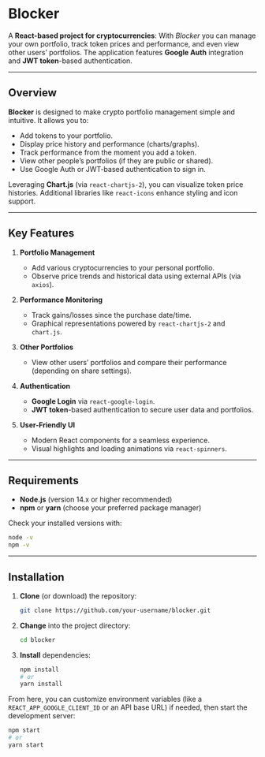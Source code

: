 # Blocker

A **React-based project for cryptocurrencies**: With *Blocker* you can manage your own portfolio, track token prices and performance, and even view other users’ portfolios. The application features **Google Auth** integration and **JWT token**-based authentication.

---

## Overview

**Blocker** is designed to make crypto portfolio management simple and intuitive. It allows you to:

- Add tokens to your portfolio.  
- Display price history and performance (charts/graphs).  
- Track performance from the moment you add a token.  
- View other people’s portfolios (if they are public or shared).  
- Use Google Auth or JWT-based authentication to sign in.

Leveraging **Chart.js** (via `react-chartjs-2`), you can visualize token price histories. Additional libraries like `react-icons` enhance styling and icon support.

---

## Key Features

1. **Portfolio Management**  
   - Add various cryptocurrencies to your personal portfolio.  
   - Observe price trends and historical data using external APIs (via `axios`).

2. **Performance Monitoring**  
   - Track gains/losses since the purchase date/time.  
   - Graphical representations powered by `react-chartjs-2` and `chart.js`.

3. **Other Portfolios**  
   - View other users’ portfolios and compare their performance (depending on share settings).

4. **Authentication**  
   - **Google Login** via `react-google-login`.  
   - **JWT token**-based authentication to secure user data and portfolios.

5. **User-Friendly UI**  
   - Modern React components for a seamless experience.  
   - Visual highlights and loading animations via `react-spinners`.

---

## Requirements

- **Node.js** (version 14.x or higher recommended)  
- **npm** or **yarn** (choose your preferred package manager)  

Check your installed versions with:
```bash
node -v
npm -v
```

---

## Installation

1. **Clone** (or download) the repository:
   ```bash
   git clone https://github.com/your-username/blocker.git
   ```
2. **Change** into the project directory:
   ```bash
   cd blocker
   ```
3. **Install** dependencies:
   ```bash
   npm install
   # or
   yarn install
   ```

From here, you can customize environment variables (like a `REACT_APP_GOOGLE_CLIENT_ID` or an API base URL) if needed, then start the development server:

```bash
npm start
# or
yarn start
```
